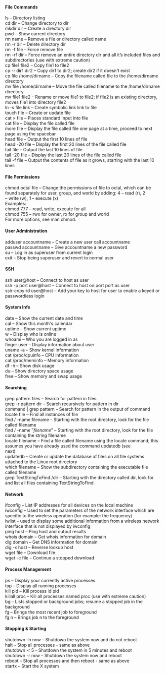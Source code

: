 #### File Commands
ls – Directory listing  
cd dir – Change directory to dir  
mkdir dir – Create a directory dir  
pwd – Show current directory  
rm name – Remove a file or directory called name  
rm -r dir – Delete directory dir  
rm -f file – Force remove file  
rm -rf dir – Force remove an entire directory dir and all it’s included files and subdirectories (use with extreme caution)  
cp file1 file2 – Copy file1 to file2  
cp -r dir1 dir2 – Copy dir1 to dir2; create dir2 if it doesn't exist  
cp file /home/dirname – Copy the filename called file to the /home/dirname directory  
mv file /home/dirname – Move the file called filename to the /home/dirname directory  
mv file1 file2 – Rename or move file1 to file2; if file2 is an existing directory, moves file1 into directory file2  
ln -s file link – Create symbolic link link to file  
touch file – Create or update file  
cat > file – Places standard input into file  
cat file – Display the file called file  
more file – Display the file called file one page at a time, proceed to next page using the spacebar  
head file – Output the first 10 lines of file  
head -20 file – Display the first 20 lines of the file called file  
tail file – Output the last 10 lines of file  
tail -20 file – Display the last 20 lines of the file called file  
tail -f file – Output the contents of file as it grows, starting with the last 10 lines  
  
#### File Permissions
chmod octal file – Change the permissions of file to octal, which can be found separately for user, group, and world by adding: 4 – read (r), 2   
– write (w), 1 – execute (x)  
Examples:  
chmod 777 – read, write, execute for all  
chmod 755 – rwx for owner, rx for group and world  
For more options, see man chmod.  
  
#### User Administration
adduser accountname – Create a new user call accountname  
passwd accountname – Give accountname a new password  
su – Log in as superuser from current login  
exit – Stop being superuser and revert to normal user  
  
#### SSH
ssh user@host – Connect to host as user  
ssh -p port user@host – Connect to host on port port as user  
ssh-copy-id user@host – Add your key to host for user to enable a keyed or passwordless login  
  
#### System Info
date – Show the current date and time  
cal – Show this month's calendar  
uptime – Show current uptime  
w – Display who is online  
whoami – Who you are logged in as  
finger user – Display information about user  
uname -a – Show kernel information  
cat /proc/cpuinfo – CPU information  
cat /proc/meminfo – Memory information  
df -h – Show disk usage  
du – Show directory space usage  
free – Show memory and swap usage  
  
#### Searching
grep pattern files – Search for pattern in files  
grep -r pattern dir – Search recursively for pattern in dir  
command | grep pattern – Search for pattern in the output of command  
locate file – Find all instances of file  
find / -name filename – Starting with the root directory, look for the file called filename  
find / -name ”*filename*” – Starting with the root directory, look for the file containing the string filename  
locate filename – Find a file called filename using the locate command; this assumes you have already used the command updatedb (see   
next)  
updatedb – Create or update the database of files on all file systems attached to the Linux root directory  
which filename – Show the subdirectory containing the executable file  called filename  
grep TextStringToFind /dir – Starting with the directory called dir, look for and list all files containing TextStringToFind  
  
#### Network
ifconfig – List IP addresses for all devices on the local machine  
iwconfig – Used to set the parameters of the network interface which are specific to the wireless operation (for example: the frequency)  
iwlist – used to display some additional information from a wireless network interface that is not displayed by iwconfig  
ping host – Ping host and output results  
whois domain – Get whois information for domain  
dig domain – Get DNS information for domain  
dig -x host – Reverse lookup host  
wget file – Download file  
wget -c file – Continue a stopped download  
  
#### Process Management
ps – Display your currently active processes  
top – Display all running processes  
kill pid – Kill process id pid  
killall proc – Kill all processes named proc (use with extreme caution)  
bg – Lists stopped or background jobs; resume a stopped job in the background  
fg – Brings the most recent job to foreground  
fg n – Brings job n to the foreground  
  
#### Stopping & Starting
shutdown -h now – Shutdown the system now and do not reboot  
halt – Stop all processes - same as above  
shutdown -r 5 – Shutdown the system in 5 minutes and reboot  
shutdown -r now – Shutdown the system now and reboot  
reboot – Stop all processes and then reboot - same as above  
startx – Start the X system  
  
 

